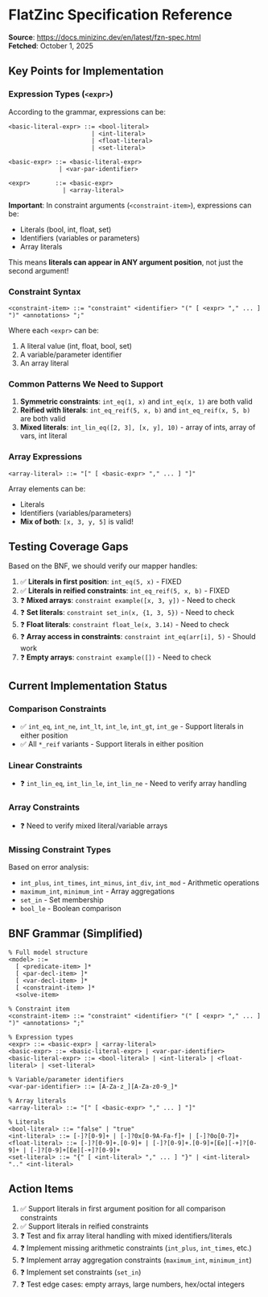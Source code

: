 # FlatZinc Specification Reference

**Source**: https://docs.minizinc.dev/en/latest/fzn-spec.html  
**Fetched**: October 1, 2025

## Key Points for Implementation

### Expression Types (`<expr>`)

According to the grammar, expressions can be:

```bnf
<basic-literal-expr> ::= <bool-literal>
                       | <int-literal>
                       | <float-literal>
                       | <set-literal>

<basic-expr> ::= <basic-literal-expr>
              | <var-par-identifier>

<expr>       ::= <basic-expr>
               | <array-literal>
```

**Important**: In constraint arguments (`<constraint-item>`), expressions can be:
- Literals (bool, int, float, set)
- Identifiers (variables or parameters)
- Array literals

This means **literals can appear in ANY argument position**, not just the second argument!

### Constraint Syntax

```bnf
<constraint-item> ::= "constraint" <identifier> "(" [ <expr> "," ... ] ")" <annotations> ";"
```

Where each `<expr>` can be:
1. A literal value (int, float, bool, set)
2. A variable/parameter identifier
3. An array literal

### Common Patterns We Need to Support

1. **Symmetric constraints**: `int_eq(1, x)` and `int_eq(x, 1)` are both valid
2. **Reified with literals**: `int_eq_reif(5, x, b)` and `int_eq_reif(x, 5, b)` are both valid
3. **Mixed literals**: `int_lin_eq([2, 3], [x, y], 10)` - array of ints, array of vars, int literal

### Array Expressions

```bnf
<array-literal> ::= "[" [ <basic-expr> "," ... ] "]"
```

Array elements can be:
- Literals
- Identifiers (variables/parameters)
- **Mix of both**: `[x, 3, y, 5]` is valid!

## Testing Coverage Gaps

Based on the BNF, we should verify our mapper handles:

1. ✅ **Literals in first position**: `int_eq(5, x)` - FIXED
2. ✅ **Literals in reified constraints**: `int_eq_reif(5, x, b)` - FIXED
3. ❓ **Mixed arrays**: `constraint example([x, 3, y])` - Need to check
4. ❓ **Set literals**: `constraint set_in(x, {1, 3, 5})` - Need to check
5. ❓ **Float literals**: `constraint float_le(x, 3.14)` - Need to check
6. ❓ **Array access in constraints**: `constraint int_eq(arr[i], 5)` - Should work
7. ❓ **Empty arrays**: `constraint example([])` - Need to check

## Current Implementation Status

### Comparison Constraints
- ✅ `int_eq`, `int_ne`, `int_lt`, `int_le`, `int_gt`, `int_ge` - Support literals in either position
- ✅ All `*_reif` variants - Support literals in either position

### Linear Constraints
- ❓ `int_lin_eq`, `int_lin_le`, `int_lin_ne` - Need to verify array handling

### Array Constraints
- ❓ Need to verify mixed literal/variable arrays

### Missing Constraint Types
Based on error analysis:
- `int_plus`, `int_times`, `int_minus`, `int_div`, `int_mod` - Arithmetic operations
- `maximum_int`, `minimum_int` - Array aggregations
- `set_in` - Set membership
- `bool_le` - Boolean comparison

## BNF Grammar (Simplified)

```bnf
% Full model structure
<model> ::= 
  [ <predicate-item> ]*
  [ <par-decl-item> ]*
  [ <var-decl-item> ]*
  [ <constraint-item> ]*
  <solve-item>

% Constraint item
<constraint-item> ::= "constraint" <identifier> "(" [ <expr> "," ... ] ")" <annotations> ";"

% Expression types
<expr> ::= <basic-expr> | <array-literal>
<basic-expr> ::= <basic-literal-expr> | <var-par-identifier>
<basic-literal-expr> ::= <bool-literal> | <int-literal> | <float-literal> | <set-literal>

% Variable/parameter identifiers
<var-par-identifier> ::= [A-Za-z_][A-Za-z0-9_]*

% Array literals
<array-literal> ::= "[" [ <basic-expr> "," ... ] "]"

% Literals
<bool-literal> ::= "false" | "true"
<int-literal> ::= [-]?[0-9]+ | [-]?0x[0-9A-Fa-f]+ | [-]?0o[0-7]+
<float-literal> ::= [-]?[0-9]+.[0-9]+ | [-]?[0-9]+.[0-9]+[Ee][-+]?[0-9]+ | [-]?[0-9]+[Ee][-+]?[0-9]+
<set-literal> ::= "{" [ <int-literal> "," ... ] "}" | <int-literal> ".." <int-literal>
```

## Action Items

1. ✅ Support literals in first argument position for all comparison constraints
2. ✅ Support literals in reified constraints
3. ❓ Test and fix array literal handling with mixed identifiers/literals
4. ❓ Implement missing arithmetic constraints (`int_plus`, `int_times`, etc.)
5. ❓ Implement array aggregation constraints (`maximum_int`, `minimum_int`)
6. ❓ Implement set constraints (`set_in`)
7. ❓ Test edge cases: empty arrays, large numbers, hex/octal integers
